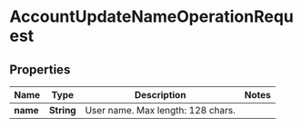 

# AccountUpdateNameOperationRequest


## Properties

| Name | Type | Description | Notes |
|------------ | ------------- | ------------- | -------------|
|**name** | **String** | User name. Max length: 128 chars. |  |



